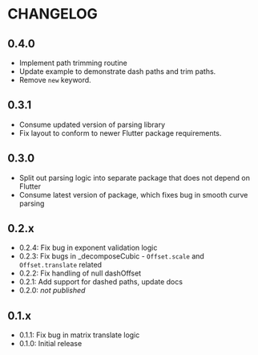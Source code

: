 # CHANGELOG

## 0.4.0

- Implement path trimming routine
- Update example to demonstrate dash paths and trim paths.
- Remove `new` keyword.

## 0.3.1

- Consume updated version of parsing library
- Fix layout to conform to newer Flutter package requirements.

## 0.3.0

- Split out parsing logic into separate package that does not depend on Flutter
- Consume latest version of package, which fixes bug in smooth curve parsing

## 0.2.x

- 0.2.4: Fix bug in exponent validation logic
- 0.2.3: Fix bugs in _decomposeCubic - `Offset.scale` and `Offset.translate` related
- 0.2.2: Fix handling of null dashOffset
- 0.2.1: Add support for dashed paths, update docs
- 0.2.0: _not published_

## 0.1.x

- 0.1.1: Fix bug in matrix translate logic
- 0.1.0: Initial release
